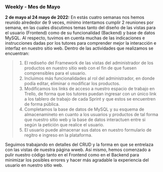 ### Weekly - Mes de Mayo

**2 de mayo al 24 mayo de 2022:** En estás cuatro semanas nos hemos reunido alrededor de 9 veces, mínimo intentamos cumplir 2 reuniones por semana, en las cuales discutimos temas tanto del diseño de las vistas para el usuario (Frontend) como de su funcionalidad (Backend) y base de datos MySQL. Al respecto, tuvimos en cuenta muchas de las indicaciones e instrucciones dadas por los tutores para comprender mejor la interacción e interfaz en nuestro sitio web. Dentro de las actividades que realizamos se encuentran:

> 1. El rediseño del Framework de las vistas del administrador de los productos en nuestro sitio web con el fin de que fuesen comprensibles para el usuario.
> 2. Incluimos más funcionalidades al rol del administrador, en donde podía editar, eliminar o modificar los productos.
> 3. Modificamos los links de acceso a nuestro espacio de trabajo en Trello, de forma que los tutores puedan ingresar con un único link a los tablero de trabajo de cada Sprint y que estos se encuentren de forma pública.
> 4. Completamos la base de datos de MySQL y su esquema de almacenamineto en cuanto a los usuarios y productos de tal forma que nuestro sitio web y la base de datos interactuen entre si según la petición que realice el usuario.
> 5. El usuario puede almacenar sus datos en nuestro formulario de regitro e ingreso en la plataforma.

Seguimos trabajando en detalles del CRUD y la forma en que se entrelaza con las vistas de nuestra página wweb. Así mismo, hemos comenzado a pulir nuestro código tanto en el Frontend como en el Backend para minimizar los posibles errores y hacer más agradable la experiencia del usuario en nuestro sitio web.
